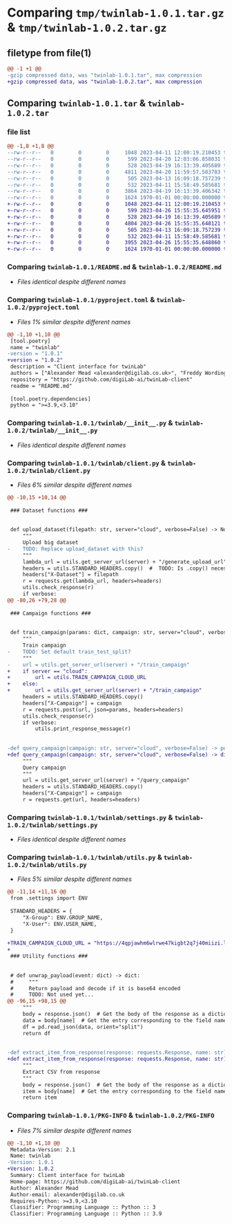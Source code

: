 # Comparing `tmp/twinlab-1.0.1.tar.gz` & `tmp/twinlab-1.0.2.tar.gz`

## filetype from file(1)

```diff
@@ -1 +1 @@
-gzip compressed data, was "twinlab-1.0.1.tar", max compression
+gzip compressed data, was "twinlab-1.0.2.tar", max compression
```

## Comparing `twinlab-1.0.1.tar` & `twinlab-1.0.2.tar`

### file list

```diff
@@ -1,8 +1,8 @@
--rw-r--r--   0        0        0     1048 2023-04-11 12:00:19.210453 twinlab-1.0.1/README.md
--rw-r--r--   0        0        0      599 2023-04-20 12:03:06.858031 twinlab-1.0.1/pyproject.toml
--rw-r--r--   0        0        0      528 2023-04-19 16:13:39.405689 twinlab-1.0.1/twinlab/__init__.py
--rw-r--r--   0        0        0     4811 2023-04-20 11:59:57.583783 twinlab-1.0.1/twinlab/client.py
--rw-r--r--   0        0        0      505 2023-04-13 16:09:18.757239 twinlab-1.0.1/twinlab/plotting.py
--rw-r--r--   0        0        0      532 2023-04-11 15:58:49.585681 twinlab-1.0.1/twinlab/settings.py
--rw-r--r--   0        0        0     3864 2023-04-19 16:13:39.406342 twinlab-1.0.1/twinlab/utils.py
--rw-r--r--   0        0        0     1624 1970-01-01 00:00:00.000000 twinlab-1.0.1/PKG-INFO
+-rw-r--r--   0        0        0     1048 2023-04-11 12:00:19.210453 twinlab-1.0.2/README.md
+-rw-r--r--   0        0        0      599 2023-04-26 15:55:35.645951 twinlab-1.0.2/pyproject.toml
+-rw-r--r--   0        0        0      528 2023-04-19 16:13:39.405689 twinlab-1.0.2/twinlab/__init__.py
+-rw-r--r--   0        0        0     4804 2023-04-26 15:55:35.648121 twinlab-1.0.2/twinlab/client.py
+-rw-r--r--   0        0        0      505 2023-04-13 16:09:18.757239 twinlab-1.0.2/twinlab/plotting.py
+-rw-r--r--   0        0        0      532 2023-04-11 15:58:49.585681 twinlab-1.0.2/twinlab/settings.py
+-rw-r--r--   0        0        0     3955 2023-04-26 15:55:35.648860 twinlab-1.0.2/twinlab/utils.py
+-rw-r--r--   0        0        0     1624 1970-01-01 00:00:00.000000 twinlab-1.0.2/PKG-INFO
```

### Comparing `twinlab-1.0.1/README.md` & `twinlab-1.0.2/README.md`

 * *Files identical despite different names*

### Comparing `twinlab-1.0.1/pyproject.toml` & `twinlab-1.0.2/pyproject.toml`

 * *Files 1% similar despite different names*

```diff
@@ -1,10 +1,10 @@
 [tool.poetry]
 name = "twinlab"
-version = "1.0.1"
+version = "1.0.2"
 description = "Client interface for twinLab"
 authors = ["Alexander Mead <alexander@digilab.co.uk>", "Freddy Wordingham <freddy@digilab.co.uk>"]
 repository = "https://github.com/digiLab-ai/twinLab-client"
 readme = "README.md"
 
 [tool.poetry.dependencies]
 python = ">=3.9,<3.10"
```

### Comparing `twinlab-1.0.1/twinlab/__init__.py` & `twinlab-1.0.2/twinlab/__init__.py`

 * *Files identical despite different names*

### Comparing `twinlab-1.0.1/twinlab/client.py` & `twinlab-1.0.2/twinlab/client.py`

 * *Files 6% similar despite different names*

```diff
@@ -10,15 +10,14 @@
 
 ### Dataset functions ###
 
 
 def upload_dataset(filepath: str, server="cloud", verbose=False) -> None:
     """
     Upload big dataset
-    TODO: Replace upload_dataset with this?
     """
     lambda_url = utils.get_server_url(server) + "/generate_upload_url"
     headers = utils.STANDARD_HEADERS.copy()  #  TODO: Is .copy() necessary?
     headers["X-Dataset"] = filepath
     r = requests.get(lambda_url, headers=headers)
     utils.check_response(r)
     if verbose:
@@ -80,26 +79,28 @@
 
 ### Campaign functions ###
 
 
 def train_campaign(params: dict, campaign: str, server="cloud", verbose=False) -> None:
     """
     Train campaign
-    TODO: Set default train_test_split?
     """
-    url = utils.get_server_url(server) + "/train_campaign"
+    if server == "cloud":
+        url = utils.TRAIN_CAMPAIGN_CLOUD_URL
+    else:
+        url = utils.get_server_url(server) + "/train_campaign"
     headers = utils.STANDARD_HEADERS.copy()
     headers["X-Campaign"] = campaign
     r = requests.post(url, json=params, headers=headers)
     utils.check_response(r)
     if verbose:
         utils.print_response_message(r)
 
 
-def query_campaign(campaign: str, server="cloud", verbose=False) -> pd.DataFrame:
+def query_campaign(campaign: str, server="cloud", verbose=False) -> dict:
     """
     Query campaign
     """
     url = utils.get_server_url(server) + "/query_campaign"
     headers = utils.STANDARD_HEADERS.copy()
     headers["X-Campaign"] = campaign
     r = requests.get(url, headers=headers)
```

### Comparing `twinlab-1.0.1/twinlab/settings.py` & `twinlab-1.0.2/twinlab/settings.py`

 * *Files identical despite different names*

### Comparing `twinlab-1.0.1/twinlab/utils.py` & `twinlab-1.0.2/twinlab/utils.py`

 * *Files 5% similar despite different names*

```diff
@@ -11,14 +11,16 @@
 from .settings import ENV
 
 STANDARD_HEADERS = {
     "X-Group": ENV.GROUP_NAME,
     "X-User": ENV.USER_NAME,
 }
 
+TRAIN_CAMPAIGN_CLOUD_URL = "https://4qpjawhm6wlrwe47kigbt2q7j40miizi.lambda-url.eu-west-2.on.aws/"
+
 ### Utility functions ###
 
 
 # def unwrap_payload(event: dict) -> dict:
 #     """
 #     Return payload and decode if it is base64 encoded
 #     TODO: Not used yet...
@@ -96,15 +98,15 @@
     """
     body = response.json()  # Get the body of the response as a dictionary
     data = body[name]  # Get the entry corresponding to the field name
     df = pd.read_json(data, orient="split")
     return df
 
 
-def extract_item_from_response(response: requests.Response, name: str) -> pd.DataFrame:
+def extract_item_from_response(response: requests.Response, name: str) -> any:
     """
     Extract CSV from response
     """
     body = response.json()  # Get the body of the response as a dictionary
     item = body[name]  # Get the entry corresponding to the field name
     return item
```

### Comparing `twinlab-1.0.1/PKG-INFO` & `twinlab-1.0.2/PKG-INFO`

 * *Files 7% similar despite different names*

```diff
@@ -1,10 +1,10 @@
 Metadata-Version: 2.1
 Name: twinlab
-Version: 1.0.1
+Version: 1.0.2
 Summary: Client interface for twinLab
 Home-page: https://github.com/digiLab-ai/twinLab-client
 Author: Alexander Mead
 Author-email: alexander@digilab.co.uk
 Requires-Python: >=3.9,<3.10
 Classifier: Programming Language :: Python :: 3
 Classifier: Programming Language :: Python :: 3.9
```


